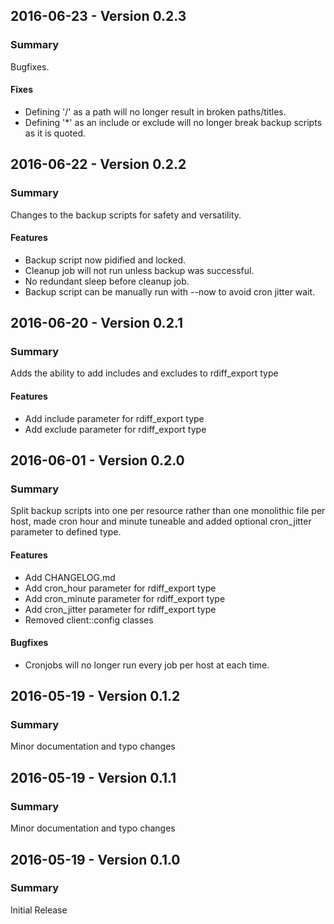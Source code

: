 ## 2016-06-23 - Version 0.2.3
### Summary
Bugfixes.

#### Fixes
- Defining '/' as a path will no longer result in broken paths/titles.
- Defining '*' as an include or exclude will no longer break backup scripts as it is quoted.

## 2016-06-22 - Version 0.2.2
### Summary
Changes to the backup scripts for safety and versatility.

#### Features
- Backup script now pidified and locked.
- Cleanup job will not run unless backup was successful.
- No redundant sleep before cleanup job.
- Backup script can be manually run with --now to avoid cron jitter wait.

## 2016-06-20 - Version 0.2.1
### Summary
Adds the ability to add includes and excludes to rdiff_export type

#### Features
- Add include parameter for rdiff_export type
- Add exclude parameter for rdiff_export type

## 2016-06-01 - Version 0.2.0
### Summary
Split backup scripts into one per resource rather than one monolithic file per host, made cron hour and minute
tuneable and added optional cron_jitter parameter to defined type.

#### Features
- Add CHANGELOG.md
- Add cron_hour parameter for rdiff_export type
- Add cron_minute parameter for rdiff_export type
- Add cron_jitter parameter for rdiff_export type
- Removed client::config classes

#### Bugfixes
- Cronjobs will no longer run every job per host at each time.

## 2016-05-19 - Version 0.1.2
### Summary
Minor documentation and typo changes

## 2016-05-19 - Version 0.1.1
### Summary
Minor documentation and typo changes

## 2016-05-19 - Version 0.1.0
### Summary
Initial Release
